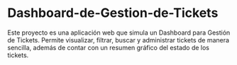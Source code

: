 # Dashboard-de-Gestion-de-Tickets
Este proyecto es una aplicación web que simula un Dashboard para Gestión de Tickets. Permite visualizar, filtrar, buscar y administrar tickets de manera sencilla, además de contar con un resumen gráfico del estado de los tickets.
